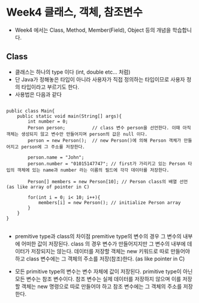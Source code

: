 # Week4 클래스, 객체, 참조변수

* Week4 에서는 Class, Method, Member(Field), Object 등의 개념을 학습합니다.

## Class
* 클래스는 하나의 type 이다 (int, double etc... 처럼)
* 단 Java가 정해놓은 타입이 아니라 사용자가 직접 정의하는 타입이므로 사용자 정의 타입이라고 부르기도 한다.
* 사용법은 다음과 같다

<pre>
<code>
public class Main{
    public static void main(String[] args){
        int number = 0;
        Person person;          // class 변수 person을 선언한다. 이때 아직 객체는 생성되지 않고 변수만 만들어지며 person의 값은 null 이다.
        person = new Person();  // new Person()에 의해 Person 객체가 만들어지고 person에 그 주소를 저장한다.

        person.name = "John";
        person.number = "01015147747"; // first가 가리키고 있는 Person 타입의 객체에 있는 name과 number 라는 이름의 필드에 각각 데이터를 저장한다.

        Person[] members = new Person[10]; // Person class의 배열 선언(as like array of pointer in C)

        for(int i = 0; i< 10; i++){
            members[i] = new Person(); // initialize Person array
        }
    }
}
</code>
</pre>

* premitive type과 class의 차이점
  premitive type의 변수의 경우 그 변수의 내부에 어떠한 값이 저장된다.
  class 의 경우 변수가 만들어지지만 그 변수의 내부에 데이터가 저장되지는 않는다.
  데이터를 저장할 객체는 new 키워드로 따로 만들어야 하고 class 변수에는 그 객체의 주소를 저장(참조)한다. (as like pointer in C)

* 모든 primitive type의 변수는 변수 자체에 값이 저장된다.
  primitive type이 아닌 모든 변수는 참조 변수이다.
  참조 변수는 실제 데이터를 저장하지 않으며 이를 저장할 객체는 new 명령으로 따로 만들어야 하고 참조 변수에는 그 객체의 주소를 저장한다.
